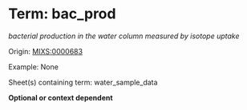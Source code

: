 # Term: bac_prod

*bacterial production in the water column measured by isotope uptake*

Origin: [MIXS:0000683](https://w3id.org/mixs/0000683)

Example: None

Sheet(s) containing term: water_sample_data

**Optional or context dependent**
